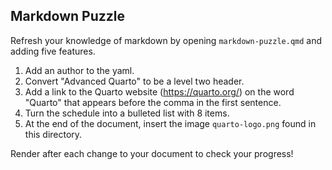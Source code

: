 ## Markdown Puzzle

Refresh your knowledge of markdown by opening `markdown-puzzle.qmd` and adding five features.

1. Add an author to the yaml.
2. Convert "Advanced Quarto" to be a level two header.
3. Add a link to the Quarto website (https://quarto.org/) on the word "Quarto" that appears before the comma in the first sentence.
4. Turn the schedule into a bulleted list with 8 items.
5. At the end of the document, insert the image `quarto-logo.png` found in this directory.

Render after each change to your document to check your progress!